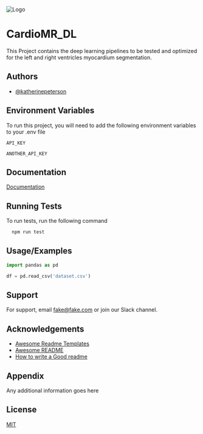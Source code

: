 ![Logo](https://dev-to-uploads.s3.amazonaws.com/uploads/articles/th5xamgrr6se0x5ro4g6.png)

    
# CardioMR_DL

This Project contains the deep learning pipelines to be tested and optimized for the left and right ventricles myocardium segmentation.



## Authors

- [@katherinepeterson](https://www.github.com/octokatherine)

  
## Environment Variables

To run this project, you will need to add the following environment variables to your .env file

`API_KEY`

`ANOTHER_API_KEY`

  
## Documentation

[Documentation](https://linktodocumentation)

  
## Running Tests

To run tests, run the following command

```bash
  npm run test
```

  
## Usage/Examples

```python
import pandas as pd

df = pd.read_csv('dataset.csv')

```

  
## Support

For support, email fake@fake.com or join our Slack channel.

  
## Acknowledgements

 - [Awesome Readme Templates](https://awesomeopensource.com/project/elangosundar/awesome-README-templates)
 - [Awesome README](https://github.com/matiassingers/awesome-readme)
 - [How to write a Good readme](https://bulldogjob.com/news/449-how-to-write-a-good-readme-for-your-github-project)

  
## Appendix

Any additional information goes here

  
## License

[MIT](https://choosealicense.com/licenses/mit/)

  
